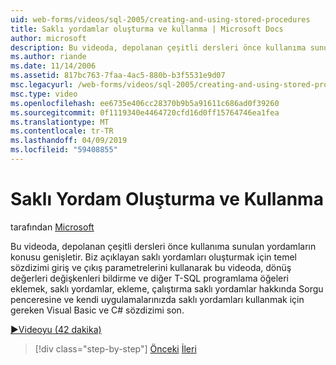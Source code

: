 ```yaml
---
uid: web-forms/videos/sql-2005/creating-and-using-stored-procedures
title: Saklı yordamlar oluşturma ve kullanma | Microsoft Docs
author: microsoft
description: Bu videoda, depolanan çeşitli dersleri önce kullanıma sunulan yordamların konusu genişletir. Bu videoda, biz oluşturmak ve güncelleştirmek için temel sözdizimi açıklayın...
ms.author: riande
ms.date: 11/14/2006
ms.assetid: 817bc763-7faa-4ac5-880b-b3f5531e9d07
msc.legacyurl: /web-forms/videos/sql-2005/creating-and-using-stored-procedures
msc.type: video
ms.openlocfilehash: ee6735e406cc28370b9b5a91611c686ad0f39260
ms.sourcegitcommit: 0f1119340e4464720cfd16d0ff15764746ea1fea
ms.translationtype: MT
ms.contentlocale: tr-TR
ms.lasthandoff: 04/09/2019
ms.locfileid: "59408855"
---
```

# <a name="creating-and-using-stored-procedures"></a>Saklı Yordam Oluşturma ve Kullanma

tarafından [Microsoft](https://github.com/microsoft)

Bu videoda, depolanan çeşitli dersleri önce kullanıma sunulan yordamların konusu genişletir. Biz açıklayan saklı yordamları oluşturmak için temel sözdizimi giriş ve çıkış parametrelerini kullanarak bu videoda, dönüş değerleri değişkenleri bildirme ve diğer T-SQL programlama öğeleri eklemek, saklı yordamlar, ekleme, çalıştırma saklı yordamlar hakkında Sorgu penceresine ve kendi uygulamalarınızda saklı yordamları kullanmak için gereken Visual Basic ve C# sözdizimi son.

[&#9654;Videoyu (42 dakika)](https://channel9.msdn.com/Blogs/ASP-NET-Site-Videos/creating-and-using-stored-procedures)

> [!div class="step-by-step"]
> [Önceki](building-and-customizing-reports-in-business-intelligence-development-studio.md)
> [İleri](enabling-full-text-search-in-your-text-data.md)
